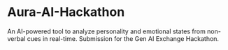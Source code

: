 # Aura-AI-Hackathon
An AI-powered tool to analyze personality and emotional states from non-verbal cues in real-time. Submission for the Gen AI Exchange Hackathon.
